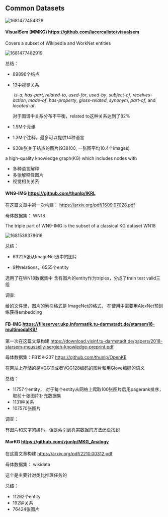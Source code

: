 ## Common Datasets

![1681477454328](C:\Users\ASUS\AppData\Roaming\Typora\typora-user-images\1681477454328.png)

#### VisualSem (MMKG)  https://github.com/iacercalixto/visualsem

Covers a subset of Wikipedia and WorkNet entities

![1681477482919](C:\Users\ASUS\AppData\Roaming\Typora\typora-user-images\1681477482919.png)

总结：

+ 89896个结点

+ 13中视觉关系

  ​	  *is-a*, *has-part*, *related-to*, *used-for*, *used-by*, *subject-of*, *receives-action*, *made-of*, *has-property*, *gloss-related*, *synonym*, *part-of*, and *located-at*. 

  对于图谱中关系分布不平衡，related to这种关系达到了82%

+ 1.5M个元组

+ 1.3M个注释，最多可以提供14种语言

+ 930k张关于结点的图片(938100, 一张图平均10.4个images)

a high-quality knowledge graph(KG) which includes nodes with

+ 多种语言解释
+ 多张解释性图片 
+ 视觉相关关系



#### WN9-IMG  https://github.com/thunlp/IKRL

在这篇文章中第一次构建： https://arxiv.org/pdf/1609.07028.pdf

母体数据集： WN18

The triple part of WN9-IMG is the subset of a classical KG dataset WN18 

![1681539378616](C:\Users\ASUS\AppData\Roaming\Typora\typora-user-images\1681539378616.png)

总结：

+ 63225张从ImageNet选中的图片

+ 9种relations，6555个entity

选用了在WN18数据集中 含有图片的entity作为triples，分成了train test valid三组

调查:

给的文件里，图片的索引格式是 ImageNet的格式， 在使用中需要用AlexNet预训练获得embedding



#### FB-IMG  https://fileserver.ukp.informatik.tu-darmstadt.de/starsem18-multimodalKB/ 

第一次在这篇文章构建 https://download.visinf.tu-darmstadt.de/papers/2018-starsem-mousselly-sergieh-knowledge-preprint.pdf

母体数据集：FB15K-237  https://github.com/thunlp/OpenKE

在网站上存储的是VGG19或者VGG128编码的图片和用Glove编码的语义

总结：

+ 11757个entity， 对于每个entity从网络上爬取100张图片后用pagerank排序，取前十张图片补充数据集
+ 1131种关系
+ 107570张图片

调查：

有图片和文字的编码，但是索引到真实数据的方法还没找到



#### MarKG https://github.com/zjunlp/MKG_Analogy

在这篇文章构建  https://arxiv.org/pdf/2210.00312.pdf

母体数据集： wikidata

这个是主要针对类比推理任务的

总结：

+ 11292个entity
+ 192钟关系
+ 76424张图片